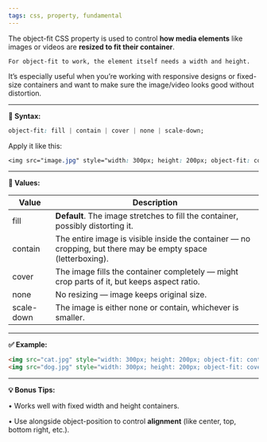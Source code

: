 ```yaml
---
tags: css, property, fundamental
---
```


The object-fit CSS property is used to control **how media elements** like images or videos are **resized to fit their container**.

```ad-note
For object-fit to work, the element itself needs a width and height.
```

It’s especially useful when you’re working with responsive designs or fixed-size containers and want to make sure the image/video looks good without distortion.

---

**📌 Syntax:**

```css
object-fit: fill | contain | cover | none | scale-down;
```

Apply it like this:

```css
<img src="image.jpg" style="width: 300px; height: 200px; object-fit: cover;">
```

  

---

**🔑 Values:**

|**Value**|**Description**|
|---|---|
|fill|**Default**. The image stretches to fill the container, possibly distorting it.|
|contain|The entire image is visible inside the container — no cropping, but there may be empty space (letterboxing).|
|cover|The image fills the container completely — might crop parts of it, but keeps aspect ratio.|
|none|No resizing — image keeps original size.|
|scale-down|The image is either none or contain, whichever is smaller.|

  

---

**✅ Example:**

```html
<img src="cat.jpg" style="width: 300px; height: 200px; object-fit: contain;">
<img src="dog.jpg" style="width: 300px; height: 200px; object-fit: cover;">
```

  

---

**💡 Bonus Tips:**

• Works well with fixed width and height containers.

• Use alongside object-position to control **alignment** (like center, top, bottom right, etc.).
